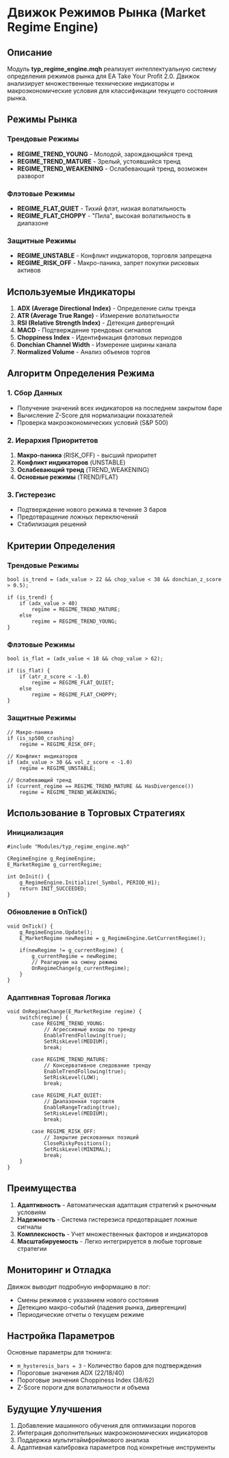 # Движок Режимов Рынка (Market Regime Engine)

## Описание

Модуль **typ_regime_engine.mqh** реализует интеллектуальную систему определения режимов рынка для EA Take Your Profit 2.0. Движок анализирует множественные технические индикаторы и макроэкономические условия для классификации текущего состояния рынка.

## Режимы Рынка

### Трендовые Режимы
- **REGIME_TREND_YOUNG** - Молодой, зарождающийся тренд
- **REGIME_TREND_MATURE** - Зрелый, устоявшийся тренд  
- **REGIME_TREND_WEAKENING** - Ослабевающий тренд, возможен разворот

### Флэтовые Режимы
- **REGIME_FLAT_QUIET** - Тихий флэт, низкая волатильность
- **REGIME_FLAT_CHOPPY** - "Пила", высокая волатильность в диапазоне

### Защитные Режимы
- **REGIME_UNSTABLE** - Конфликт индикаторов, торговля запрещена
- **REGIME_RISK_OFF** - Макро-паника, запрет покупки рисковых активов

## Используемые Индикаторы

1. **ADX (Average Directional Index)** - Определение силы тренда
2. **ATR (Average True Range)** - Измерение волатильности
3. **RSI (Relative Strength Index)** - Детекция дивергенций
4. **MACD** - Подтверждение трендовых сигналов
5. **Choppiness Index** - Идентификация флэтовых периодов
6. **Donchian Channel Width** - Измерение ширины канала
7. **Normalized Volume** - Анализ объемов торгов

## Алгоритм Определения Режима

### 1. Сбор Данных
- Получение значений всех индикаторов на последнем закрытом баре
- Вычисление Z-Score для нормализации показателей
- Проверка макроэкономических условий (S&P 500)

### 2. Иерархия Приоритетов
1. **Макро-паника** (RISK_OFF) - высший приоритет
2. **Конфликт индикаторов** (UNSTABLE)
3. **Ослабевающий тренд** (TREND_WEAKENING)
4. **Основные режимы** (TREND/FLAT)

### 3. Гистерезис
- Подтверждение нового режима в течение 3 баров
- Предотвращение ложных переключений
- Стабилизация решений

## Критерии Определения

### Трендовые Режимы
```mql5
bool is_trend = (adx_value > 22 && chop_value < 38 && donchian_z_score > 0.5);

if (is_trend) {
    if (adx_value > 40) 
        regime = REGIME_TREND_MATURE;
    else 
        regime = REGIME_TREND_YOUNG;
}
```

### Флэтовые Режимы
```mql5
bool is_flat = (adx_value < 18 && chop_value > 62);

if (is_flat) {
    if (atr_z_score < -1.0) 
        regime = REGIME_FLAT_QUIET;
    else 
        regime = REGIME_FLAT_CHOPPY;
}
```

### Защитные Режимы
```mql5
// Макро-паника
if (is_sp500_crashing) 
    regime = REGIME_RISK_OFF;

// Конфликт индикаторов
if (adx_value > 30 && vol_z_score < -1.0) 
    regime = REGIME_UNSTABLE;

// Ослабевающий тренд
if (current_regime == REGIME_TREND_MATURE && HasDivergence()) 
    regime = REGIME_TREND_WEAKENING;
```

## Использование в Торговых Стратегиях

### Инициализация
```mql5
#include "Modules/typ_regime_engine.mqh"

CRegimeEngine g_RegimeEngine;
E_MarketRegime g_currentRegime;

int OnInit() {
    g_RegimeEngine.Initialize(_Symbol, PERIOD_H1);
    return INIT_SUCCEEDED;
}
```

### Обновление в OnTick()
```mql5
void OnTick() {
    g_RegimeEngine.Update();
    E_MarketRegime newRegime = g_RegimeEngine.GetCurrentRegime();
    
    if(newRegime != g_currentRegime) {
        g_currentRegime = newRegime;
        // Реагируем на смену режима
        OnRegimeChange(g_currentRegime);
    }
}
```

### Адаптивная Торговая Логика
```mql5
void OnRegimeChange(E_MarketRegime regime) {
    switch(regime) {
        case REGIME_TREND_YOUNG:
            // Агрессивные входы по тренду
            EnableTrendFollowing(true);
            SetRiskLevel(MEDIUM);
            break;
            
        case REGIME_TREND_MATURE:
            // Консервативное следование тренду
            EnableTrendFollowing(true);
            SetRiskLevel(LOW);
            break;
            
        case REGIME_FLAT_QUIET:
            // Диапазонная торговля
            EnableRangeTrading(true);
            SetRiskLevel(MEDIUM);
            break;
            
        case REGIME_RISK_OFF:
            // Закрытие рискованных позиций
            CloseRiskyPositions();
            SetRiskLevel(MINIMAL);
            break;
    }
}
```

## Преимущества

1. **Адаптивность** - Автоматическая адаптация стратегий к рыночным условиям
2. **Надежность** - Система гистерезиса предотвращает ложные сигналы
3. **Комплексность** - Учет множественных факторов и индикаторов
4. **Масштабируемость** - Легко интегрируется в любые торговые стратегии

## Мониторинг и Отладка

Движок выводит подробную информацию в лог:
- Смены режимов с указанием нового состояния
- Детекцию макро-событий (падения рынка, дивергенции)
- Периодические отчеты о текущем режиме

## Настройка Параметров

Основные параметры для тюнинга:
- `m_hysteresis_bars = 3` - Количество баров для подтверждения
- Пороговые значения ADX (22/18/40)
- Пороговые значения Choppiness Index (38/62)
- Z-Score пороги для волатильности и объема

## Будущие Улучшения

1. Добавление машинного обучения для оптимизации порогов
2. Интеграция дополнительных макроэкономических индикаторов
3. Поддержка мультитаймфреймового анализа
4. Адаптивная калибровка параметров под конкретные инструменты
